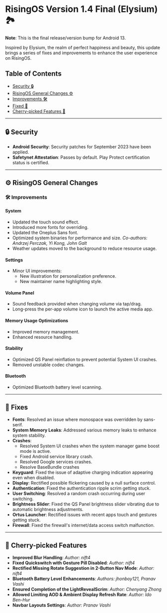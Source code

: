 # RisingOS Version 1.4 Final (Elysium) 🏞️

**Note**: This is the final release/version bump for Android 13.

Inspired by Elysium, the realm of perfect happiness and beauty, this update brings a series of fixes and improvements to enhance the user experience on RisingOS.

## Table of Contents
- [Security 🔒](#-security)
- [RisingOS General Changes ⚙️](#️-risingos-general-changes)
- [Improvements 🛠️](#️-improvements)
- [Fixed 🐛](#-fixed)
- [Cherry-picked Features 🍒](#-cherry-picked-features)

---

## 🔒 Security
- **Android Security**: Security patches for September 2023 have been applied.
- **Safetynet Attestation**: Passes by default. Play Protect certification status is certified.

---

## ⚙️ RisingOS General Changes

### 🛠️ Improvements

#### System
- Updated the touch sound effect.
- Introduced more fonts for overriding.
- Updated the Oneplus Sans font.
- Optimized system binaries for performance and size. 
  _Co-authors: Andrzej Perczak, Yi Kong, John Galt_
- Weather updates moved to the background to reduce resource usage.

#### Settings
- Minor UI improvements:
    * New illustration for personalization preference.
    * New maintainer name highlighting style.

#### Volume Panel
- Sound feedback provided when changing volume via tap/drag.
- Long-press the per-app volume icon to launch the active media app.

#### Memory Usage Optimizations
- Improved memory management.
- Enhanced resource handling.

#### Stability
- Optimized QS Panel reinflation to prevent potential System UI crashes.
- Removed unstable codec changes.

#### Bluetooth
- Optimized Bluetooth battery level scanning.

---

## 🐛 Fixes
- **Fonts**: Resolved an issue where monospace was overridden by sans-serif.
- **System Memory Leaks**: Addressed various memory leaks to enhance system stability.
- **Crashes**: 
    - Resolved System UI crashes when the system manager game boost mode is active.
    - Fixed Android service library crash.
    - Resolved Google services crashes.
    - Resolve BaseBundle crashes
- **Keyguard**: Fixed the issue of adaptive charging indication appearing even when disabled.
- **Display**: Rectified possible flickering caused by a null surface control.
- **Authentication**: Fixed the authentication ripple scrim getting stuck.
- **User Switching**: Resolved a random crash occurring during user switching.
- **Brightness Slider**: Fixed the QS Panel brightness slider vibrating due to automatic brightness adjustments.
- **Ortus Launcher**: Rectified issues with recent apps touch and gestures getting stuck.
- **Firewall**: Fixed the firewall's internet/data access switch malfunction.

---

## 🍒 Cherry-picked Features
- **Improved Blur Handling**: _Author: nift4_
- **Fixed Quickswitch with Gesture Pill Disabled**: _Author: nift4_
- **Rectified Missing Rotate Suggestion in 2-Button Nav Mode**: _Author: nift4_
- **Bluetooth Battery Level Enhancements**: _Authors: jhonboy121, Pranav Vashi_
- **Ensured Completion of the LightRevealScrim**: _Author: Chenyang Zhong_
- **Allowed Limiting AOD & Ambient Display Refresh Rate**: _Author: Ido Ben-Hur_
- **Navbar Layouts Settings**: _Author: Pranav Vashi_
